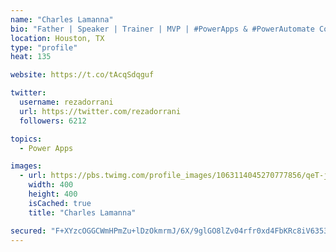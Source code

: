 ```yaml
---
name: "Charles Lamanna"
bio: "Father | Speaker | Trainer | MVP | #PowerApps & #PowerAutomate Community Super User | YouTuber Right-pointing triangle http://youtube.com/c/rezadorrani | Learn - Share - Clockwise rightwards and leftwards open circle arrows"
location: Houston, TX
type: "profile"
heat: 135

website: https://t.co/tAcqSdqguf

twitter:
  username: rezadorrani
  url: https://twitter.com/rezadorrani
  followers: 6212

topics:
  - Power Apps

images:
  - url: https://pbs.twimg.com/profile_images/1063114045270777856/qeT-jpWr_400x400.jpg
    width: 400
    height: 400
    isCached: true
    title: "Charles Lamanna"

secured: "F+XYzcOGGCWmHPmZu+lDzOkmrmJ/6X/9glGO8lZv04rfr0xd4FbKRc8iV63536Mp07eTy/WA+SuvuH+xh0XqhwBssoEIiMg1fiuThd6xmjrIi50k4ErJ51qbkcUH4CTXiM5Fzh3x2ijxrF8APKqv+noVytU5mJ0wKyNBeLbXFrl3aN/N7TLJM7Djwj81chBpWAUpx9yGPM78kQw6GGWK3RQlt6neHAVnqHM4E2EdSGvsO7ZYcULda6msNGZPylmBWo4KFlpEGUq888k1CZITq8OQB179mZqXQ53CZ5kI/gHx74+QDdI3tNAdoyp6JhcpIP08anre10fscE0D37wiB/CO5rbdPZNso4L+ZD2cxyPNdhcEtBua7f7uB/9Rn5JacUj11tqyt0kEPg5w+o87opFLg1c2evnlUV59uCrAXK4=;g/f4T/NvH0pGyq5rZ92kqw=="
---
```


